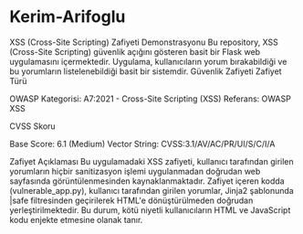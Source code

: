 # Kerim-Arifoglu
XSS (Cross-Site Scripting) Zafiyeti Demonstrasyonu
Bu repository, XSS (Cross-Site Scripting) güvenlik açığını gösteren basit bir Flask web uygulamasını içermektedir. Uygulama, kullanıcıların yorum bırakabildiği ve bu yorumların listelenebildiği basit bir sistemdir.
Güvenlik Zafiyeti
Zafiyet Türü

OWASP Kategorisi: A7:2021 - Cross-Site Scripting (XSS)
Referans: OWASP XSS

CVSS Skoru

Base Score: 6.1 (Medium)
Vector String: CVSS:3.1/AV/AC/PR/UI/S/C/I/A

Zafiyet Açıklaması
Bu uygulamadaki XSS zafiyeti, kullanıcı tarafından girilen yorumların hiçbir sanitizasyon işlemi uygulanmadan doğrudan web sayfasında görüntülenmesinden kaynaklanmaktadır. Zafiyet içeren kodda (vulnerable_app.py), kullanıcı tarafından girilen yorumlar, Jinja2 şablonunda |safe filtresinden geçirilerek HTML'e dönüştürülmeden doğrudan yerleştirilmektedir. Bu durum, kötü niyetli kullanıcıların HTML ve JavaScript kodu enjekte etmesine olanak tanır.
